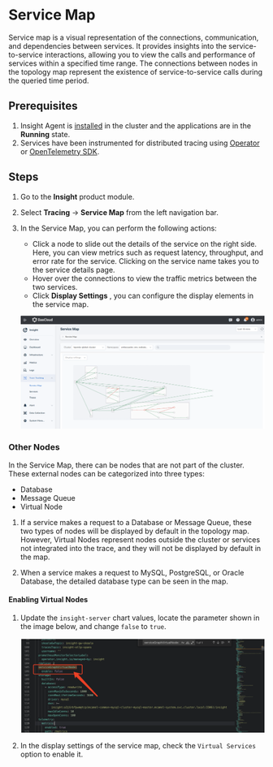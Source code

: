 # Service Map

Service map is a visual representation of the connections, communication, and dependencies between services. 
It provides insights into the service-to-service interactions, allowing you to view the calls and performance of 
services within a specified time range. The connections between nodes in the topology map represent the existence of 
service-to-service calls during the queried time period.

## Prerequisites

1. Insight Agent is [installed](../../quickstart/install/install-agent.md) in the cluster and the applications are in the __Running__ state.
2. Services have been instrumented for distributed tracing using
   [Operator](../../quickstart/otel/operator.md) or [OpenTelemetry SDK](../../quickstart/otel/golang.md).

## Steps

1. Go to the __Insight__ product module.

2. Select __Tracing__ -> __Service Map__ from the left navigation bar.

3. In the Service Map, you can perform the following actions:

    - Click a node to slide out the details of the service on the right side. Here,
      you can view metrics such as request latency, throughput, and error rate for the service.
      Clicking on the service name takes you to the service details page.
    - Hover over the connections to view the traffic metrics between the two services.
    - Click __Display Settings__ , you can configure the display elements in the service map.

    ![Servicemap](../../user-guide/images/servicemap.png)

### Other Nodes

In the Service Map, there can be nodes that are not part of the cluster. These external nodes can be categorized into three types:

- Database
- Message Queue
- Virtual Node

1. If a service makes a request to a Database or Message Queue, these two types of nodes will be displayed 
   by default in the topology map. However, Virtual Nodes represent nodes outside the cluster or services 
   not integrated into the trace, and they will not be displayed by default in the map.

2. When a service makes a request to MySQL, PostgreSQL, or Oracle Database, the detailed database type 
   can be seen in the map.

#### Enabling Virtual Nodes

1. Update the `insight-server` chart values, locate the parameter shown in the image below, and change `false` to `true`.

   ![change-parameters](../../image/servicemap.png)

2. In the display settings of the service map, check the `Virtual Services` option to enable it.
